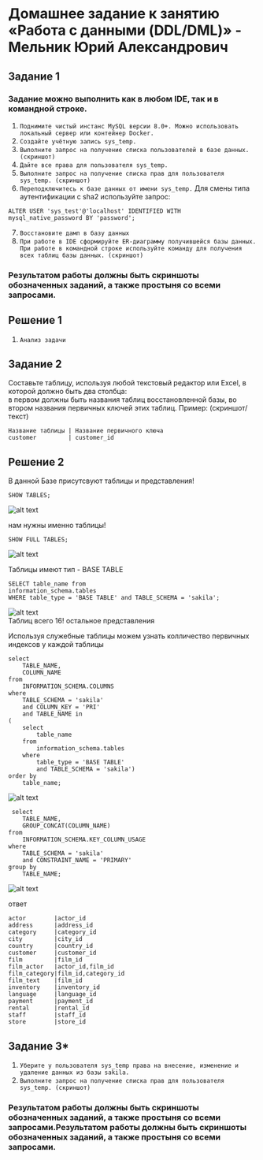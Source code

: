 # Домашнее задание к занятию «Работа с данными (DDL/DML)» - Мельник Юрий Александрович


## Задание 1

### Задание можно выполнить как в любом IDE, так и в командной строке.
 

1. `Поднимите чистый инстанс MySQL версии 8.0+. Можно использовать локальный сервер или контейнер Docker.`
2. `Создайте учётную запись sys_temp.`
3. `Выполните запрос на получение списка пользователей в базе данных. (скриншот)`
4. `Дайте все права для пользователя sys_temp.`
5. `Выполните запрос на получение списка прав для пользователя sys_temp. (скриншот)`
6. `Переподключитесь к базе данных от имени sys_temp.`
  Для смены типа аутентификации с sha2 используйте запрос:  
```
ALTER USER 'sys_test'@'localhost' IDENTIFIED WITH mysql_native_password BY 'password';
```
  
7. `Восстановите дамп в базу данных`
8. `При работе в IDE сформируйте ER-диаграмму получившейся базы данных. При работе в командной строке используйте команду для получения всех таблиц базы данных. (скриншот)`

### Результатом работы должны быть скриншоты обозначенных заданий, а также простыня со всеми запросами.

## Решение 1  
1. `Анализ задачи`  
 


## Задание 2

Составьте таблицу, используя любой текстовый редактор или Excel, в которой должно быть два столбца:  
 в первом должны быть названия таблиц восстановленной базы, во втором названия первичных ключей этих таблиц.
 Пример: (скриншот/текст)
 
```
Название таблицы | Название первичного ключа
customer         | customer_id
```

## Решение 2
В данной Базе присутсвуют таблицы и представления!  
```
SHOW TABLES;

```
 ![alt text](https://github.com/ysatii/DB-HW2/blob/main/img/image2.jpg)  
 
 
 нам нужны именно таблицы!  
```
SHOW FULL TABLES;
```
 ![alt text](https://github.com/ysatii/DB-HW2/blob/main/img/image2_1.jpg)  

Таблицы имеют тип - BASE TABLE  
```
SELECT table_name from
information_schema.tables 
WHERE table_type = 'BASE TABLE' and TABLE_SCHEMA = 'sakila';
```
 ![alt text](https://github.com/ysatii/DB-HW2/blob/main/img/image2_2.jpg)  
 Таблиц всего 16! остальное представления
 
 Используя служебные таблицы можем узнать колличество первичных индексов у каждой таблицы
```
select
	TABLE_NAME,
	COLUMN_NAME
from
	INFORMATION_SCHEMA.COLUMNS
where
	TABLE_SCHEMA = 'sakila'
	and COLUMN_KEY = 'PRI'
	and TABLE_NAME in 
(
	select
		table_name
	from
		information_schema.tables
	where
		table_type = 'BASE TABLE'
		and TABLE_SCHEMA = 'sakila')
order by
	table_name;
```
 ![alt text](https://github.com/ysatii/DB-HW2/blob/main/img/image2_3.jpg)  
 
```
 select
	TABLE_NAME,
	GROUP_CONCAT(COLUMN_NAME)
from
	INFORMATION_SCHEMA.KEY_COLUMN_USAGE
where
	TABLE_SCHEMA = 'sakila'
	and CONSTRAINT_NAME = 'PRIMARY'
group by
	TABLE_NAME;
```

 ![alt text](https://github.com/ysatii/DB-HW2/blob/main/img/image2_4.jpg)  
 
ответ  
```
actor        |actor_id                 
address      |address_id               
category     |category_id              
city         |city_id                  
country      |country_id               
customer     |customer_id              
film         |film_id                  
film_actor   |actor_id,film_id         
film_category|film_id,category_id      
film_text    |film_id                  
inventory    |inventory_id             
language     |language_id              
payment      |payment_id               
rental       |rental_id                
staff        |staff_id                 
store        |store_id                 
```

## Задание 3*
1. `Уберите у пользователя sys_temp права на внесение, изменение и удаление данных из базы sakila.`  
2. `Выполните запрос на получение списка прав для пользователя sys_temp. (скриншот)`

### Результатом работы должны быть скриншоты обозначенных заданий, а также простыня со всеми запросами.Результатом работы должны быть скриншоты обозначенных заданий, а также простыня со всеми запросами.

